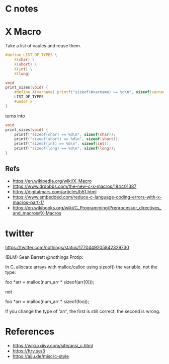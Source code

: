 # C notes

# X Macro

Take a list of vaules and reuse them.

```c
#define LIST_OF_TYPES \
    X(char) \
    X(short) \
    X(int) \
    X(long)

```

```c
void
print_sizes(void) {
    #define X(varname) printf("sizeof(#varname) == %d\n", sizeof(varname))
    LIST_OF_TYPES
    #undef x
}
```
turns into
```c
void
print_sizes(void) {
    printf("sizeof(char) == %d\n", sizeof(char));
    printf("sizeof(short) == %d\n", sizeof(short));
    printf("sizeof(int) == %d\n", sizeof(int));
    printf("sizeof(long) == %d\n", sizeof(long));
}

```


## Refs
* <https://en.wikipedia.org/wiki/X_Macro>
* <https://www.drdobbs.com/the-new-c-x-macros/184401387>
* <https://digitalmars.com/articles/b51.html>
* <https://www.embedded.com/reduce-c-language-coding-errors-with-x-macros-part-1/>
* <https://en.wikibooks.org/wiki/C_Programming/Preprocessor_directives_and_macros#X-Macros>

# twitter

https://twitter.com/nothings/status/1770449205842329730

(BLM) Sean Barrett
@nothings
Protip:

In C, allocate arrays with malloc/calloc using sizeof() the variable, not the type:

   foo *arr = malloc(num_arr * sizeof(arr[0]));

not

   foo *arr = malloc(num_arr * sizeof(foo));

If you change the type of 'arr', the first is still correct, the second is wrong.

# References

* <https://wiki.xxiivv.com/site/ansi_c.html>
* <https://ftrv.se/3>
* <https://aiju.de/misc/c-style>

